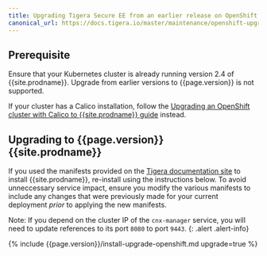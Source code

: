 ```yaml
---
title: Upgrading Tigera Secure EE from an earlier release on OpenShift
canonical_url: https://docs.tigera.io/master/maintenance/openshift-upgrade-tsee
---
```


## Prerequisite

Ensure that your Kubernetes cluster is already running version 2.4 of
{{site.prodname}}. Upgrade from earlier versions to {{page.version}} is
not supported.

If your cluster has a Calico installation, follow the
[Upgrading an OpenShift cluster with Calico to {{site.prodname}} guide](/{{page.version}}/getting-started/openshift/upgrade-ee)
instead.

## Upgrading to {{page.version}} {{site.prodname}}

If you used the manifests provided on the [Tigera documentation site](https://docs.tigera.io/)
to install {{site.prodname}}, re-install using the instructions below.
To avoid unneccessary service impact, ensure you modify the various
manifests to include any changes that were previously made for your current
deployment *prior* to applying the new manifests.

Note: If you depend on the cluster IP of the `cnx-manager` service, you will
need to update references to its port `8080` to port `9443`.
{: .alert .alert-info}

{% include {{page.version}}/install-upgrade-openshift.md upgrade=true %}
